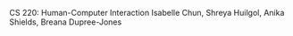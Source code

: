 CS 220: Human-Computer Interaction
Isabelle Chun, Shreya Huilgol, Anika Shields, Breana Dupree-Jones
